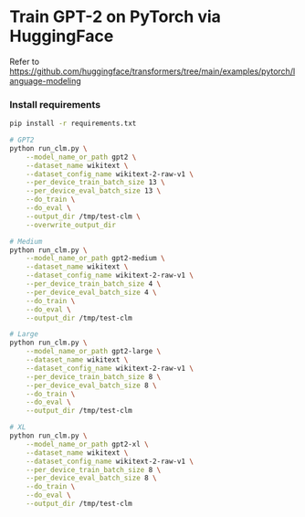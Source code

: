 # Train GPT-2 on PyTorch via HuggingFace

Refer to https://github.com/huggingface/transformers/tree/main/examples/pytorch/language-modeling

### Install requirements
```bash
pip install -r requirements.txt
```

```bash
# GPT2
python run_clm.py \
    --model_name_or_path gpt2 \
    --dataset_name wikitext \
    --dataset_config_name wikitext-2-raw-v1 \
    --per_device_train_batch_size 13 \
    --per_device_eval_batch_size 13 \
    --do_train \
    --do_eval \
    --output_dir /tmp/test-clm \
    --overwrite_output_dir
```
```bash
# Medium
python run_clm.py \
    --model_name_or_path gpt2-medium \
    --dataset_name wikitext \
    --dataset_config_name wikitext-2-raw-v1 \
    --per_device_train_batch_size 4 \
    --per_device_eval_batch_size 4 \
    --do_train \
    --do_eval \
    --output_dir /tmp/test-clm
```
```bash
# Large
python run_clm.py \
    --model_name_or_path gpt2-large \
    --dataset_name wikitext \
    --dataset_config_name wikitext-2-raw-v1 \
    --per_device_train_batch_size 8 \
    --per_device_eval_batch_size 8 \
    --do_train \
    --do_eval \
    --output_dir /tmp/test-clm
```
```bash
# XL
python run_clm.py \
    --model_name_or_path gpt2-xl \
    --dataset_name wikitext \
    --dataset_config_name wikitext-2-raw-v1 \
    --per_device_train_batch_size 8 \
    --per_device_eval_batch_size 8 \
    --do_train \
    --do_eval \
    --output_dir /tmp/test-clm
```